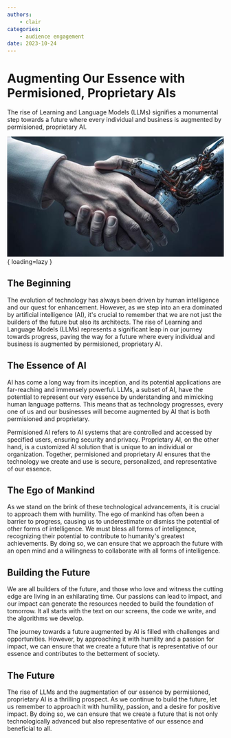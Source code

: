 ```yaml
---
authors:
    - clair
categories:
    - audience engagement
date: 2023-10-24
---
```


# Augmenting Our Essence with Permisioned, Proprietary AIs

The rise of Learning and Language Models (LLMs) signifies a monumental step towards a future where every individual and business is augmented by permisioned, proprietary AI.

<!-- more -->

![](../assets/64ea6921c86fc2239642b1f5_ai-human.jpg){ loading=lazy }

## The Beginning

The evolution of technology has always been driven by human intelligence and our quest for enhancement. However, as we step into an era dominated by artificial intelligence (AI), it's crucial to remember that we are not just the builders of the future but also its architects. The rise of Learning and Language Models (LLMs) represents a significant leap in our journey towards progress, paving the way for a future where every individual and business is augmented by permisioned, proprietary AI.

## The Essence of AI

AI has come a long way from its inception, and its potential applications are far-reaching and immensely powerful. LLMs, a subset of AI, have the potential to represent our very essence by understanding and mimicking human language patterns. This means that as technology progresses, every one of us and our businesses will become augmented by AI that is both permisioned and proprietary.

Permisioned AI refers to AI systems that are controlled and accessed by specified users, ensuring security and privacy. Proprietary AI, on the other hand, is a customized AI solution that is unique to an individual or organization. Together, permisioned and proprietary AI ensures that the technology we create and use is secure, personalized, and representative of our essence.

## The Ego of Mankind

As we stand on the brink of these technological advancements, it is crucial to approach them with humility. The ego of mankind has often been a barrier to progress, causing us to underestimate or dismiss the potential of other forms of intelligence. We must bless all forms of intelligence, recognizing their potential to contribute to humanity's greatest achievements. By doing so, we can ensure that we approach the future with an open mind and a willingness to collaborate with all forms of intelligence.

## Building the Future

We are all builders of the future, and those who love and witness the cutting edge are living in an exhilarating time. Our passions can lead to impact, and our impact can generate the resources needed to build the foundation of tomorrow. It all starts with the text on our screens, the code we write, and the algorithms we develop.

The journey towards a future augmented by AI is filled with challenges and opportunities. However, by approaching it with humility and a passion for impact, we can ensure that we create a future that is representative of our essence and contributes to the betterment of society.

## The Future

The rise of LLMs and the augmentation of our essence by permisioned, proprietary AI is a thrilling prospect. As we continue to build the future, let us remember to approach it with humility, passion, and a desire for positive impact. By doing so, we can ensure that we create a future that is not only technologically advanced but also representative of our essence and beneficial to all.
